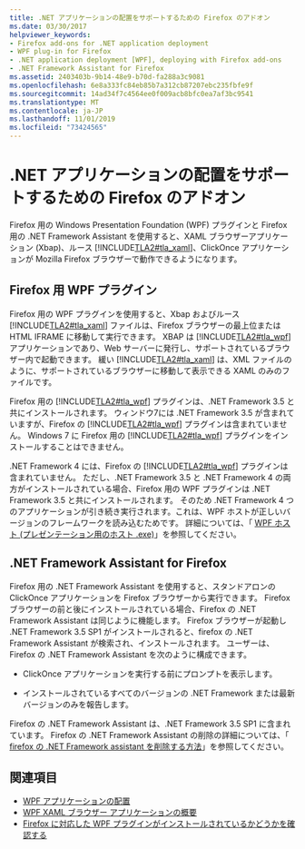 ```yaml
---
title: .NET アプリケーションの配置をサポートするための Firefox のアドオン
ms.date: 03/30/2017
helpviewer_keywords:
- Firefox add-ons for .NET application deployment
- WPF plug-in for Firefox
- .NET application deployment [WPF], deploying with Firefox add-ons
- .NET Framework Assistant for Firefox
ms.assetid: 2403403b-9b14-48e9-b70d-fa288a3c9081
ms.openlocfilehash: 6e8a333fc84eb85b7a312cb87207ebc235fbfe9f
ms.sourcegitcommit: 14ad34f7c4564ee0f009acb8bfc0ea7af3bc9541
ms.translationtype: MT
ms.contentlocale: ja-JP
ms.lasthandoff: 11/01/2019
ms.locfileid: "73424565"
---
```

# <a name="firefox-add-ons-to-support-net-application-deployment"></a>.NET アプリケーションの配置をサポートするための Firefox のアドオン
Firefox 用の Windows Presentation Foundation (WPF) プラグインと Firefox 用の .NET Framework Assistant を使用すると、XAML ブラウザーアプリケーション (Xbap)、ルース [!INCLUDE[TLA2#tla_xaml](../../../../includes/tla2sharptla-xaml-md.md)]、ClickOnce アプリケーションが Mozilla Firefox ブラウザーで動作できるようになります。  
  
## <a name="wpf-plug-in-for-firefox"></a>Firefox 用 WPF プラグイン  
 Firefox 用の WPF プラグインを使用すると、Xbap およびルース [!INCLUDE[TLA2#tla_xaml](../../../../includes/tla2sharptla-xaml-md.md)] ファイルは、Firefox ブラウザーの最上位または HTML IFRAME に移動して実行できます。 XBAP は [!INCLUDE[TLA2#tla_wpf](../../../../includes/tla2sharptla-wpf-md.md)] アプリケーションであり、Web サーバーに発行し、サポートされているブラウザー内で起動できます。 緩い [!INCLUDE[TLA2#tla_xaml](../../../../includes/tla2sharptla-xaml-md.md)] は、XML ファイルのように、サポートされているブラウザーに移動して表示できる XAML のみのファイルです。  
  
 Firefox 用の [!INCLUDE[TLA2#tla_wpf](../../../../includes/tla2sharptla-wpf-md.md)] プラグインは、.NET Framework 3.5 と共にインストールされます。 ウィンドウ7には .NET Framework 3.5 が含まれていますが、Firefox の [!INCLUDE[TLA2#tla_wpf](../../../../includes/tla2sharptla-wpf-md.md)] プラグインは含まれていません。 Windows 7 に Firefox 用の [!INCLUDE[TLA2#tla_wpf](../../../../includes/tla2sharptla-wpf-md.md)] プラグインをインストールすることはできません。  
  
 .NET Framework 4 には、Firefox の [!INCLUDE[TLA2#tla_wpf](../../../../includes/tla2sharptla-wpf-md.md)] プラグインは含まれていません。 ただし、.NET Framework 3.5 と .NET Framework 4 の両方がインストールされている場合、Firefox 用の WPF プラグインは .NET Framework 3.5 と共にインストールされます。 そのため .NET Framework 4 つのアプリケーションが引き続き実行されます。これは、WPF ホストが正しいバージョンのフレームワークを読み込むためです。 詳細については、「 [WPF ホスト (プレゼンテーション用のホスト .exe)](wpf-host-presentationhost-exe.md)」を参照してください。  
  
## <a name="net-framework-assistant-for-firefox"></a>.NET Framework Assistant for Firefox  
 Firefox 用の .NET Framework Assistant を使用すると、スタンドアロンの ClickOnce アプリケーションを Firefox ブラウザーから実行できます。 Firefox ブラウザーの前と後にインストールされている場合、Firefox の .NET Framework Assistant は同じように機能します。 Firefox ブラウザーが起動し .NET Framework 3.5 SP1 がインストールされると、firefox の .NET Framework Assistant が検索され、インストールされます。 ユーザーは、Firefox の .NET Framework Assistant を次のように構成できます。  
  
- ClickOnce アプリケーションを実行する前にプロンプトを表示します。  
  
- インストールされているすべてのバージョンの .NET Framework または最新バージョンのみを報告します。  
  
 Firefox の .NET Framework Assistant は、.NET Framework 3.5 SP1 に含まれています。 Firefox の .NET Framework Assistant の削除の詳細については、「 [firefox の .NET Framework assistant を削除する方法](https://go.microsoft.com/fwlink/?LinkId=177944)」を参照してください。  
  
## <a name="see-also"></a>関連項目

- [WPF アプリケーションの配置](deploying-a-wpf-application-wpf.md)
- [WPF XAML ブラウザー アプリケーションの概要](wpf-xaml-browser-applications-overview.md)
- [Firefox に対応した WPF プラグインがインストールされているかどうかを確認する](how-to-detect-whether-the-wpf-plug-in-for-firefox-is-installed.md)
